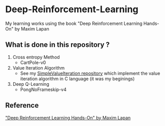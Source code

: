 # Deep-Reinforcement-Learning
My learning works using the book "Deep Reinforcement Learning Hands-On" by Maxim Lapan

## What is done in this repository ?

1. Cross entropy Method
    - CartPole-v0
2. Value Iteration Algorithm
    - See my [SimpleValueIteration repository](https://github.com/Florian-BACHO/SimpleValueIteration) which implement the value iteration algorithm in C language (it was my beginings)
3. Deep Q-Learning
    - PongNoFrameskip-v4

## Reference
["Deep Reinforcement Learning Hands-On" by Maxim Lapan](https://books.google.fr/books/about/Deep_Reinforcement_Learning_Hands_On.html?id=xKdhDwAAQBAJ&source=kp_cover&redir_esc=y)
